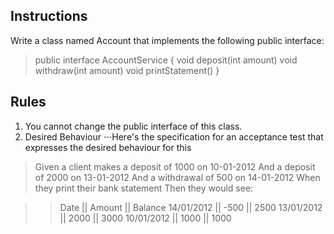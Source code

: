 ﻿## Instructions
Write a class named Account that implements the following public interface:

>public interface AccountService
>{
>    void deposit(int amount) 
>    void withdraw(int amount) 
>    void printStatement()
>}

## Rules
1. You cannot change the public interface of this class.
2. Desired Behaviour
⋅⋅⋅Here's the specification for an acceptance test that expresses the desired behaviour for this

>Given a client makes a deposit of 1000 on 10-01-2012
>And a deposit of 2000 on 13-01-2012
>And a withdrawal of 500 on 14-01-2012
>When they print their bank statement
>Then they would see:

>>Date       || Amount || Balance
>>14/01/2012 || -500   || 2500
>>13/01/2012 || 2000   || 3000
>>10/01/2012 || 1000   || 1000
